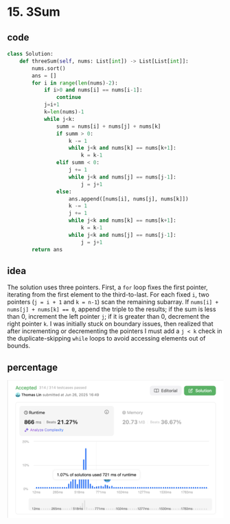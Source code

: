 # 15. 3Sum
## code
```python
class Solution:
    def threeSum(self, nums: List[int]) -> List[List[int]]:
        nums.sort()
        ans = []
        for i in range(len(nums)-2):
            if i>0 and nums[i] == nums[i-1]:
                continue
            j=i+1
            k=len(nums)-1
            while j<k:
                summ = nums[i] + nums[j] + nums[k]
                if summ > 0:
                    k -= 1
                    while j<k and nums[k] == nums[k+1]:
                        k = k-1
                elif summ < 0:
                    j += 1
                    while j<k and nums[j] == nums[j-1]:
                        j = j+1
                else:
                    ans.append([nums[i], nums[j], nums[k]])
                    k -= 1
                    j += 1
                    while j<k and nums[k] == nums[k+1]:
                        k = k-1
                    while j<k and nums[j] == nums[j-1]:
                        j = j+1
        return ans
```
## idea
The solution uses three pointers. First, a `for` loop fixes the first pointer, iterating from the first element to the third-to-last. For each fixed `i`, two pointers (`j = i + 1` and `k = n-1`) scan the remaining subarray. If `nums[i] + nums[j] + nums[k] == 0`, append the triple to the results; if the sum is less than 0, increment the left pointer `j`; if it is greater than 0, decrement the right pointer `k`. I was initially stuck on boundary issues, then realized that after incrementing or decrementing the pointers I must add a `j < k` check in the duplicate-skipping `while` loops to avoid accessing elements out of bounds.
## percentage
![](assetPic\3Sum.png)